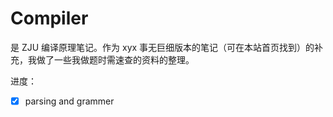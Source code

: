 # Compiler

是 ZJU 编译原理笔记。作为 xyx 事无巨细版本的笔记（可在本站首页找到）的补充，我做了一些我做题时需速查的资料的整理。

进度：

- [x] parsing and grammer